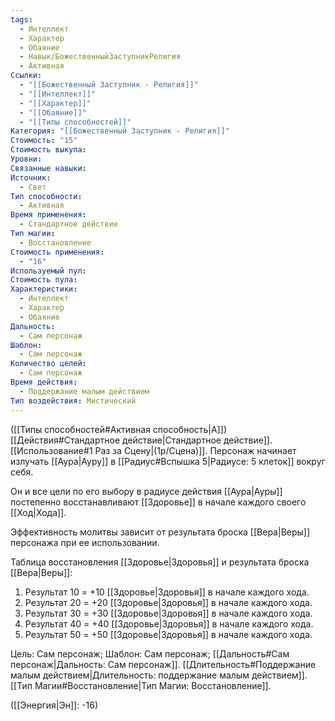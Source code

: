 ```yaml
---
tags:
  - Интеллект
  - Характер
  - Обаяние
  - Навык/БожественныйЗаступникРелигия
  - Активная
Ссылки:
  - "[[Божественный Заступник - Религия]]"
  - "[[Интеллект]]"
  - "[[Характер]]"
  - "[[Обаяние]]"
  - "[[Типы способностей]]"
Категория: "[[Божественный Заступник - Религия]]"
Стоимость: "15"
Стоимость выкупа: 
Уровни: 
Связанные навыки: 
Источник:
  - Свет
Тип способности:
  - Активная
Время применения:
  - Стандартное действие
Тип магии:
  - Восстановление
Стоимость применения:
  - "16"
Используемый пул: 
Стоимость пула: 
Характеристики:
  - Интеллект
  - Характер
  - Обаяние
Дальность:
  - Сам персонаж
Шаблон:
  - Сам персонаж
Количество целей:
  - Сам персонаж
Время действия:
  - Поддержание малым действием
Тип воздействия: Мистический
---
```

([[Типы способностей#Активная способность|А]]) [[Действия#Стандартное действие|Стандартное действие]]. [[Использование#1 Раз за Сцену|(1р/Сцена)]]. Персонаж начинает излучать [[Аура|Ауру]] в [[Радиус#Вспышка 5|Радиусе: 5 клеток]] вокруг себя. 

Он и все цели по его выбору в радиусе действия [[Аура|Ауры]] постепенно восстанавливают [[Здоровье]] в начале каждого своего [[Ход|Хода]]. 

Эффективность молитвы зависит от результата броска [[Вера|Веры]] персонажа при ее использовании. 

Таблица восстановления [[Здоровье|Здоровья]] и результата броска [[Вера|Веры]]:

1. Результат 10 = +10 [[Здоровье|Здоровья]] в начале каждого хода. 
2. Результат 20 = +20 [[Здоровье|Здоровья]] в начале каждого хода. 
3. Результат 30 = +30 [[Здоровье|Здоровья]] в начале каждого хода.  
4. Результат 40 = +40 [[Здоровье|Здоровья]] в начале каждого хода.  
5. Результат 50 = +50 [[Здоровье|Здоровья]] в начале каждого хода.  

Цель: Сам персонаж; Шаблон: Сам персонаж; [[Дальность#Сам персонаж|Дальность: Сам персонаж]]. [[Длительность#Поддержание малым действием|Длительность: поддержание малым действием]]. [[Тип Магии#Восстановление|Тип Магии: Восстановление]].

([[Энергия|Эн]]: -16)